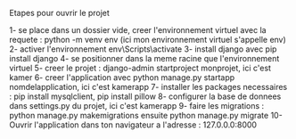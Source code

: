 Etapes pour ouvrir le projet

1- se place dans un dossier vide, creer l'environnement virtuel avec la requete : python -m venv env (ici mon environnement virtuel s'appelle env)
2- activer l'environnement env\Scripts\activate
3- install django avec pip install django
4- se positionner dans la meme racine que l'environnement virtuel
5- creer le projet : django-admin startproject monprojet, ici c'est kamer
6- creer l'application avec python manage.py startapp nomdelapplication, ici c'est kamerapp
7- installer les packages necessaires : pip install mysqlclient, pip install pillow 
8- configurer la base de donnees dans settings.py du projet, ici c'est kamerapp
9- faire les migrations : python manage.py makemigrations ensuite python manage.py migrate
10- Ouvrir l'application dans ton navigateur a l'adresse : 127.0.0.0:8000
